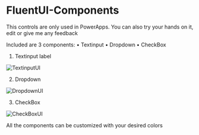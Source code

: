 # FluentUI-Components

This controls are only used in PowerApps.
You can also try your hands on it, edit or give me any feedback

Included are 3 components:
•	Textinput
•	Dropdown
•	CheckBox

1.	Textinput label

![TextinputUI](https://user-images.githubusercontent.com/61115022/172166374-4447c84d-a8bc-496b-9268-9121f24baeb5.png)

2.	Dropdown

![DropdownUI](https://user-images.githubusercontent.com/61115022/172166939-b21ed0b5-52f1-4289-9032-dff1a3cbbff4.png)
 
3.	CheckBox

![CheckBoxUI](https://user-images.githubusercontent.com/61115022/172167010-ccbd3051-bb9a-42a6-9a3c-8a18cf3888a1.png)

All the components can be customized with your desired colors
